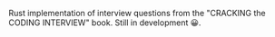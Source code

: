 Rust implementation of interview questions from the "CRACKING the CODING INTERVIEW" book. Still in development :grinning:.